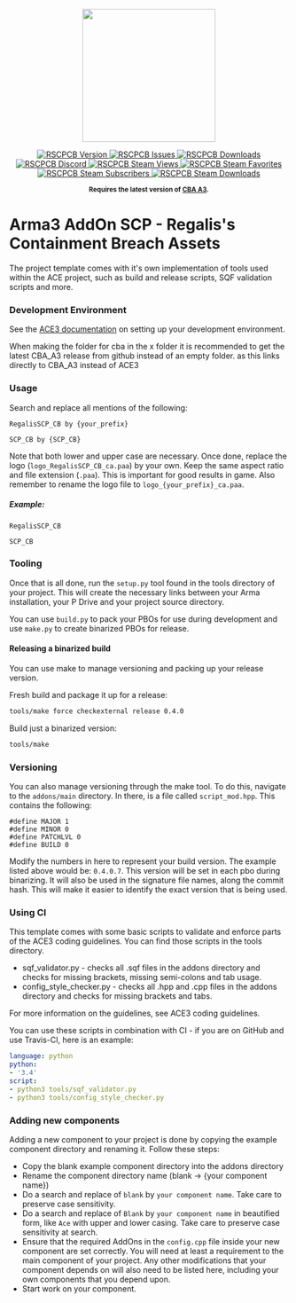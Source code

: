 <p align="center">
    <img src="https://github.com/Sanuki357/Regalis-s-SCP-CB-Assets-for-Arma-3/blob/main/SCP_CB_logo.png" width="240">
</p>

<p align="center">
    <a href="https://github.com/Sanuki357/Regalis-s-SCP-CB-Assets-for-Arma-3/releases/latest">
        <img src="https://img.shields.io/github/v/release/Sanuki357/Regalis-s-SCP-CB-Assets-for-Arma-3?logo=github" alt="RSCPCB Version">
    </a>
    <a href="https://github.com/Sanuki357/Regalis-s-SCP-CB-Assets-for-Arma-3/issues">
        <img src="https://img.shields.io/github/issues-raw/Sanuki357/Regalis-s-SCP-CB-Assets-for-Arma-3.svg?logo=github&style=flat-square&label=Issues" alt="RSCPCB Issues">
    </a>
    <a href="https://github.com/Sanuki357/Regalis-s-SCP-CB-Assets-for-Arma-3/releases">
        <img src="https://img.shields.io/github/downloads/Sanuki357/Regalis-s-SCP-CB-Assets-for-Arma-3/total.svg?logo=github&style=flat-square&label=Downloads" alt="RSCPCB Downloads">
    </a>
    <a href="https://discord.gg/XQ24K3vxzv">
        <img src="https://img.shields.io/discord/870904834193231944?logo=discord" alt="RSCPCB Discord">
    </a>
    <a href="https://steamcommunity.com/sharedfiles/filedetails/?id=2560357734">
        <img src="https://img.shields.io/steam/views/2560357734?logo=steam" alt="RSCPCB Steam Views">
    </a>
     <a href="https://steamcommunity.com/sharedfiles/filedetails/?id=2560357734">
        <img src="https://img.shields.io/steam/favorites/2560357734?logo=steam" alt="RSCPCB Steam Favorites">
    </a>
     <a href="https://steamcommunity.com/sharedfiles/filedetails/?id=2560357734">
        <img src="https://img.shields.io/steam/subscriptions/2560357734?logo=steam" alt="RSCPCB Steam Subscribers">
    </a>
    <a href="https://steamcommunity.com/sharedfiles/filedetails/?id=2560357734">
        <img src="https://img.shields.io/steam/downloads/2560357734?logo=steam" alt="RSCPCB Steam Downloads">
    </a>
    
    
    
    
</p>
<p align="center">
    <sup><strong>Requires the latest version of <a href="https://github.com/CBATeam/CBA_A3/releases">CBA A3</a>.<br/></strong></sup>
</p>

# Arma3 AddOn SCP - Regalis's Containment Breach Assets

The project template comes with it's own implementation of tools used within the ACE project, such as build and release scripts, SQF validation scripts and more.

### Development Environment

See the [ACE3 documentation](https://ace3mod.com/wiki/development/setting-up-the-development-environment.html) on setting up your development environment.

When making the folder for cba in the x folder it is recommended to get the latest CBA_A3 release from github instead of an empty folder. as this links directly to CBA_A3 instead of ACE3


### Usage

Search and replace all mentions of the following:
```
RegalisSCP_CB by {your_prefix}
```

```
SCP_CB by {SCP_CB}
```
Note that both lower and upper case are necessary. Once done, replace the logo (`logo_RegalisSCP_CB_ca.paa`) by your own. Keep the same aspect ratio and file extension (`.paa`). This is important for good results in game. Also remember to rename the logo file to `logo_{your_prefix}_ca.paa`.


##### Example:

```
RegalisSCP_CB
```

```
SCP_CB
```

### Tooling

Once that is all done, run the `setup.py` tool found in the tools directory of your project. This will create the necessary links between your Arma installation, your P Drive and your project source directory.

You can use `build.py` to pack your PBOs for use during development and use `make.py` to create binarized PBOs for release.

#### Releasing a binarized build

You can use make to manage versioning and packing up your release version.

Fresh build and package it up for a release:
```bash
tools/make force checkexternal release 0.4.0
```

Build just a binarized version:
```bash
tools/make
```

### Versioning

You can also manage versioning through the make tool. To do this, navigate to the `addons/main` directory. In there, is a file called `script_mod.hpp`. This contains the following:

```sqf
#define MAJOR 1
#define MINOR 0
#define PATCHLVL 0
#define BUILD 0
```

Modify the numbers in here to represent your build version. The example listed above would be: `0.4.0.7`. This version will be set in each pbo during binarizing. It will also be used in the signature file names, along the commit hash. This will make it easier to identify the exact version that is being used.


### Using CI

This template comes with some basic scripts to validate and enforce parts of the ACE3 coding guidelines. You can find those scripts in the tools directory.

- sqf_validator.py - checks all .sqf files in the addons directory and checks for missing brackets, missing semi-colons and tab usage.
- config_style_checker.py - checks all .hpp and .cpp files in the addons directory and checks for missing brackets and tabs.

For more information on the guidelines, see ACE3 coding guidelines.

You can use these scripts in combination with CI - if you are on GitHub and use Travis-CI, here is an example:

```yml
language: python
python:
- '3.4'
script:
- python3 tools/sqf_validator.py
- python3 tools/config_style_checker.py
```

### Adding new components

Adding a new component to your project is done by copying the example component directory and renaming it. Follow these steps:

- Copy the blank example component directory into the addons directory
- Rename the component directory name (blank -> {your component name})
- Do a search and replace of `blank` by `your component name`. Take care to preserve case sensitivity.
- Do a search and replace of `Blank` by `your component name`  in beautified form, like `Ace` with upper and lower casing. Take care to preserve case sensitivity at search.
- Ensure that the required AddOns in the `config.cpp` file inside your new component are set correctly. You will need at least a requirement to the main component of your project. Any other modifications that your component depends on will also need to be listed here, including your own components that you depend upon.
- Start work on your component.
